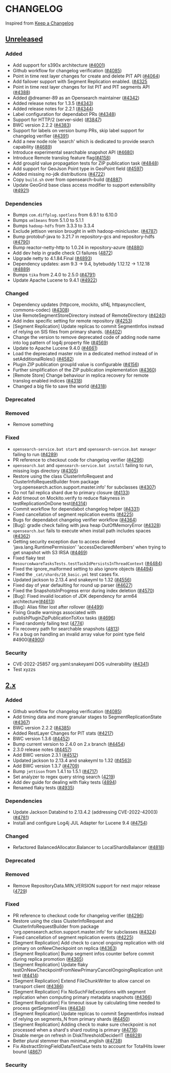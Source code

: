 # CHANGELOG
Inspired from [Keep a Changelog](https://keepachangelog.com/en/1.0.0/)

## [Unreleased]
### Added
- Add support for s390x architecture ([#4001](https://github.com/opensearch-project/OpenSearch/pull/4001))
- Github workflow for changelog verification ([#4085](https://github.com/opensearch-project/OpenSearch/pull/4085))
- Point in time rest layer changes for create and delete PIT API ([#4064](https://github.com/opensearch-project/OpenSearch/pull/4064))
- Add failover support with Segment Replication enabled. ([#4325](https://github.com/opensearch-project/OpenSearch/pull/4325)
- Point in time rest layer changes for list PIT and PIT segments API ([#4388](https://github.com/opensearch-project/OpenSearch/pull/4388))
- Added @dreamer-89 as an Opensearch maintainer ([#4342](https://github.com/opensearch-project/OpenSearch/pull/4342))
- Added release notes for 1.3.5 ([#4343](https://github.com/opensearch-project/OpenSearch/pull/4343))
- Added release notes for 2.2.1 ([#4344](https://github.com/opensearch-project/OpenSearch/pull/4344))
- Label configuration for dependabot PRs ([#4348](https://github.com/opensearch-project/OpenSearch/pull/4348))
- Support for HTTP/2 (server-side) ([#3847](https://github.com/opensearch-project/OpenSearch/pull/3847))
- BWC version 2.2.2 ([#4383](https://github.com/opensearch-project/OpenSearch/pull/4383))
- Support for labels on version bump PRs, skip label support for changelog verifier ([#4391](https://github.com/opensearch-project/OpenSearch/pull/4391))
- Add a new node role 'search' which is dedicated to provide search capability ([#4689](https://github.com/opensearch-project/OpenSearch/pull/4689))
- Introduce experimental searchable snapshot API ([#4680](https://github.com/opensearch-project/OpenSearch/pull/4680))
- Introduce Remote translog feature flag([#4158](https://github.com/opensearch-project/OpenSearch/pull/4158))
- Add groupId value propagation tests for ZIP publication task ([#4848](https://github.com/opensearch-project/OpenSearch/pull/4848))
- Add support for GeoJson Point type in GeoPoint field ([#4597](https://github.com/opensearch-project/OpenSearch/pull/4597))
- Added missing no-jdk distributions ([#4722](https://github.com/opensearch-project/OpenSearch/pull/4722))
- Copy `build.sh` over from opensearch-build ([#4887](https://github.com/opensearch-project/OpenSearch/pull/4887))
- Update GeoGrid base class access modifier to support extensibility ([#4921](https://github.com/opensearch-project/OpenSearch/pull/4921))

### Dependencies
- Bumps `com.diffplug.spotless` from 6.9.1 to 6.10.0
- Bumps `xmlbeans` from 5.1.0 to 5.1.1
- Bumps `hadoop-hdfs` from 3.3.3 to 3.3.4
- Exclude jettison version brought in with hadoop-minicluster. ([#4787](https://github.com/opensearch-project/OpenSearch/pull/4787))
- Bump protobuf-java to 3.21.7 in repository-gcs and repository-hdfs ([#4790](https://github.com/opensearch-project/OpenSearch/pull/4790))
- Bump reactor-netty-http to 1.0.24 in repository-azure ([#4880](https://github.com/opensearch-project/OpenSearch/pull/4880))
- Add dev help in gradle check CI failures ([4872](https://github.com/opensearch-project/OpenSearch/pull/4872))
- Upgrade netty to 4.1.84.Final ([#4893](https://github.com/opensearch-project/OpenSearch/pull/4893))
- Dependency updates: asm 9.3 -> 9.4, bytebuddy 1.12.12 -> 1.12.18 ([#4889](https://github.com/opensearch-project/OpenSearch/pull/4889))
- Bumps `tika` from 2.4.0 to 2.5.0 ([#4791](https://github.com/opensearch-project/OpenSearch/pull/4791))
- Update Apache Lucene to 9.4.1 ([#4922](https://github.com/opensearch-project/OpenSearch/pull/4922))

### Changed
- Dependency updates (httpcore, mockito, slf4j, httpasyncclient, commons-codec) ([#4308](https://github.com/opensearch-project/OpenSearch/pull/4308))
- Use RemoteSegmentStoreDirectory instead of RemoteDirectory ([#4240](https://github.com/opensearch-project/OpenSearch/pull/4240))
- Add index specific setting for remote repository ([#4253](https://github.com/opensearch-project/OpenSearch/pull/4253))
- [Segment Replication] Update replicas to commit SegmentInfos instead of relying on SIS files from primary shards. ([#4402](https://github.com/opensearch-project/OpenSearch/pull/4402))
- Change the version to remove deprecated code of adding node name into log pattern of log4j property file ([#4569](https://github.com/opensearch-project/OpenSearch/pull/4569))
- Update to Apache Lucene 9.4.0 ([#4661](https://github.com/opensearch-project/OpenSearch/pull/4661))
- Load the deprecated master role in a dedicated method instead of in setAdditionalRoles() ([#4582](https://github.com/opensearch-project/OpenSearch/pull/4582))
- Plugin ZIP publication groupId value is configurable ([#4156](https://github.com/opensearch-project/OpenSearch/pull/4156))
- Further simplification of the ZIP publication implementation ([#4360](https://github.com/opensearch-project/OpenSearch/pull/4360))
- [Remote Store] Change behaviour in replica recovery for remote translog enabled indices ([#4318](https://github.com/opensearch-project/OpenSearch/pull/4318))
- Changed a big file to save the world ([#4318](https://github.com/opensearch-project/OpenSearch/pull/4318))
### Deprecated
### Removed
- Remove something
### Fixed
- `opensearch-service.bat start` and `opensearch-service.bat manager` failing to run ([#4289](https://github.com/opensearch-project/OpenSearch/pull/4289))
- PR reference to checkout code for changelog verifier ([#4296](https://github.com/opensearch-project/OpenSearch/pull/4296))
- `opensearch.bat` and `opensearch-service.bat install` failing to run, missing logs directory ([#4305](https://github.com/opensearch-project/OpenSearch/pull/4305))
- Restore using the class ClusterInfoRequest and ClusterInfoRequestBuilder from package 'org.opensearch.action.support.master.info' for subclasses ([#4307](https://github.com/opensearch-project/OpenSearch/pull/4307))
- Do not fail replica shard due to primary closure ([#4133](https://github.com/opensearch-project/OpenSearch/pull/4133))
- Add timeout on Mockito.verify to reduce flakyness in testReplicationOnDone test([#4314](https://github.com/opensearch-project/OpenSearch/pull/4314))
- Commit workflow for dependabot changelog helper ([#4331](https://github.com/opensearch-project/OpenSearch/pull/4331))
- Fixed cancellation of segment replication events ([#4225](https://github.com/opensearch-project/OpenSearch/pull/4225))
- Bugs for dependabot changelog verifier workflow ([#4364](https://github.com/opensearch-project/OpenSearch/pull/4364))
- [Bug]: gradle check failing with java heap OutOfMemoryError ([#4328](https://github.com/opensearch-project/OpenSearch/))
- `opensearch.bat` fails to execute when install path includes spaces ([#4362](https://github.com/opensearch-project/OpenSearch/pull/4362))
- Getting security exception due to access denied 'java.lang.RuntimePermission' 'accessDeclaredMembers' when trying to get snapshot with S3 IRSA ([#4469](https://github.com/opensearch-project/OpenSearch/pull/4469))
- Fixed flaky test `ResourceAwareTasksTests.testTaskIdPersistsInThreadContext` ([#4484](https://github.com/opensearch-project/OpenSearch/pull/4484))
- Fixed the ignore_malformed setting to also ignore objects ([#4494](https://github.com/opensearch-project/OpenSearch/pull/4494))
- Fixed the `_cat/shards/10_basic.yml` test cases fix.
- Updated jackson to 2.13.4 and snakeyml to 1.32 ([#4556](https://github.com/opensearch-project/OpenSearch/pull/4556))
- Fixed day of year defaulting for round up parser ([#4627](https://github.com/opensearch-project/OpenSearch/pull/4627))
- Fixed the SnapshotsInProgress error during index deletion ([#4570](https://github.com/opensearch-project/OpenSearch/pull/4570))
- [Bug]: Fixed invalid location of JDK dependency for arm64 architecture([#4613](https://github.com/opensearch-project/OpenSearch/pull/4613))
- [Bug]: Alias filter lost after rollover ([#4499](https://github.com/opensearch-project/OpenSearch/pull/4499))
- Fixing Gradle warnings associated with publishPluginZipPublicationToXxx tasks ([#4696](https://github.com/opensearch-project/OpenSearch/pull/4696))
- Fixed randomly failing test ([4774](https://github.com/opensearch-project/OpenSearch/pull/4774))
- Fix recovery path for searchable snapshots ([4813](https://github.com/opensearch-project/OpenSearch/pull/4813))
- Fix a bug on handling an invalid array value for point type field #4900([#4900](https://github.com/opensearch-project/OpenSearch/pull/4900))

### Security
- CVE-2022-25857 org.yaml:snakeyaml DOS vulnerability ([#4341](https://github.com/opensearch-project/OpenSearch/pull/4341))
- Test xyzzs
## [2.x]
### Added
- Github workflow for changelog verification ([#4085](https://github.com/opensearch-project/OpenSearch/pull/4085))
- Add timing data and more granular stages to SegmentReplicationState ([#4367](https://github.com/opensearch-project/OpenSearch/pull/4367))
- BWC version 2.2.2 ([#4385](https://github.com/opensearch-project/OpenSearch/pull/4385))
- Added RestLayer Changes for PIT stats ([#4217](https://github.com/opensearch-project/OpenSearch/pull/4217))
- BWC version 1.3.6 ([#4452](https://github.com/opensearch-project/OpenSearch/pull/4452))
- Bump current version to 2.4.0 on 2.x branch ([#4454](https://github.com/opensearch-project/OpenSearch/pull/4454))
- 2.3.0 release notes ([#4457](https://github.com/opensearch-project/OpenSearch/pull/4457))
- Add BWC version 2.3.1 ([#4512](https://github.com/opensearch-project/OpenSearch/pull/4512))
- Updated jackson to 2.13.4 and snakeyml to 1.32 ([#4563](https://github.com/opensearch-project/OpenSearch/pull/4563))
- Add BWC version 1.3.7 ([#4709](https://github.com/opensearch-project/OpenSearch/pull/4709))
- Bump `jettison` from 1.4.1 to 1.5.1 ([#4717](https://github.com/opensearch-project/OpenSearch/pull/4717))
- Set analyzer to regex query string search ([4219](https://github.com/opensearch-project/OpenSearch/pull/4219))
- Add dev guide for dealing with flaky tests ([4894](https://github.com/opensearch-project/OpenSearch/pull/4894))
- Renamed flaky tests ([#4935](https://github.com/opensearch-project/OpenSearch/pull/4935))
### Dependencies
- Update Jackson Databind to 2.13.4.2 (addressing CVE-2022-42003) ([#4781](https://github.com/opensearch-project/OpenSearch/pull/4781))
- Install and configure Log4j JUL Adapter for Lucene 9.4 ([#4754](https://github.com/opensearch-project/OpenSearch/pull/4754))
### Changed
- Refactored BalancedAllocator.Balancer to LocalShardsBalancer ([#4818](https://github.com/opensearch-project/OpenSearch/pull/4818))
### Deprecated
### Removed
- Remove RepositoryData.MIN_VERSION support for next major release ([4729](https://github.com/opensearch-project/OpenSearch/pull/4729))
### Fixed
- PR reference to checkout code for changelog verifier ([#4296](https://github.com/opensearch-project/OpenSearch/pull/4296))
- Restore using the class ClusterInfoRequest and ClusterInfoRequestBuilder from package 'org.opensearch.action.support.master.info' for subclasses ([#4324](https://github.com/opensearch-project/OpenSearch/pull/4324))
- Fixed cancellation of segment replication events ([#4225](https://github.com/opensearch-project/OpenSearch/pull/4225))
- [Segment Replication] Add check to cancel ongoing replication with old primary on onNewCheckpoint on replica ([#4363](https://github.com/opensearch-project/OpenSearch/pull/4363))
- [Segment Replication] Bump segment infos counter before commit during replica promotion ([#4365](https://github.com/opensearch-project/OpenSearch/pull/4365))
- [Segment Replication] Update flaky testOnNewCheckpointFromNewPrimaryCancelOngoingReplication unit test ([#4414](https://github.com/opensearch-project/OpenSearch/pull/4414))
- [Segment Replication] Extend FileChunkWriter to allow cancel on transport client ([#4386](https://github.com/opensearch-project/OpenSearch/pull/4386))
- [Segment Replication] Fix NoSuchFileExceptions with segment replication when computing primary metadata snapshots ([#4366](https://github.com/opensearch-project/OpenSearch/pull/4366))
- [Segment Replication] Fix timeout issue by calculating time needed to process getSegmentFiles ([#4434](https://github.com/opensearch-project/OpenSearch/pull/4434))
- [Segment Replication] Update replicas to commit SegmentInfos instead of relying on segments_N from primary shards ([#4450](https://github.com/opensearch-project/OpenSearch/pull/4450))
- [Segment Replication] Adding check to make sure checkpoint is not processed when a shard's shard routing is primary ([#4716](https://github.com/opensearch-project/OpenSearch/pull/4716))
- Disable merge on refresh in DiskThresholdDeciderIT ([#4828](https://github.com/opensearch-project/OpenSearch/pull/4828))
- Better plural stemmer than minimal_english ([#4738](https://github.com/opensearch-project/OpenSearch/pull/4738))
- Fix AbstractStringFieldDataTestCase tests to account for TotalHits lower bound ([4867](https://github.com/opensearch-project/OpenSearch/pull/4867))

### Security

[Unreleased]: https://github.com/opensearch-project/OpenSearch/compare/2.2.0...HEAD
[2.x]: https://github.com/opensearch-project/OpenSearch/compare/2.2.0...2.x
